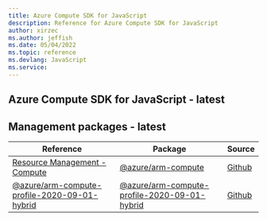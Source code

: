 ```yaml
---
title: Azure Compute SDK for JavaScript
description: Reference for Azure Compute SDK for JavaScript
author: xirzec
ms.author: jeffish
ms.date: 05/04/2022
ms.topic: reference
ms.devlang: JavaScript
ms.service:  
---
```

## Azure Compute SDK for JavaScript - latest
## Management packages - latest
| Reference | Package | Source |
|---|---|---|
|[Resource Management - Compute](javascript/api/overview/azure/arm-compute-readme)|[@azure/arm-compute](https://www.npmjs.com/package/@azure/arm-compute)|[Github](https://github.com/Azure/azure-sdk-for-js/blob/main/sdk/compute/arm-compute)|
|[@azure/arm-compute-profile-2020-09-01-hybrid](javascript/api/overview/azure/arm-compute-profile-2020-09-01-hybrid-readme)|[@azure/arm-compute-profile-2020-09-01-hybrid](https://www.npmjs.com/package/@azure/arm-compute-profile-2020-09-01-hybrid)|[Github](https://github.com/Azure/azure-sdk-for-js/blob/main/sdk/compute/arm-compute-profile-2020-09-01-hybrid)|

